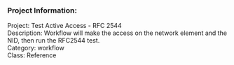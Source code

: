 ### Project Information:
Project: Test Active Access - RFC 2544\
Description: Workflow will make the access on the network element and the NID, then run the RFC2544 test.\
Category: workflow \
Class: Reference
